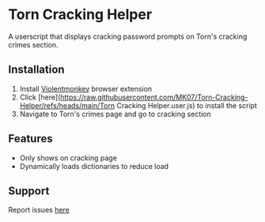 # Torn Cracking Helper

A userscript that displays cracking password prompts on Torn's cracking crimes section.

## Installation

1. Install [Violentmonkey](https://violentmonkey.github.io) browser extension
2. Click [here](https://raw.githubusercontent.com/MK07/Torn-Cracking-Helper/refs/heads/main/Torn Cracking Helper.user.js) to install the script
3. Navigate to Torn's crimes page and go to cracking section

## Features

- Only shows on cracking page
- Dynamically loads dictionaries to reduce load

## Support

Report issues [here](https://github.com/MK07/orn-Cracking-Helper/issues)
